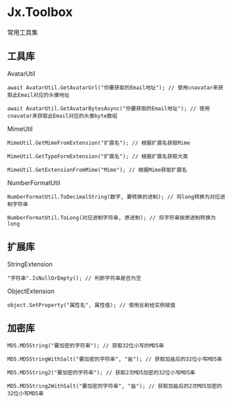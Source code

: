 # Jx.Toolbox
常用工具集

## 工具库

AvatarUtil
```
await AvatarUtil.GetAvatarUrl("你要获取的Email地址"); // 使用cnavatar来获取此Email对应的头像地址

await AvatarUtil.GetAvatarBytesAsync("你要获取的Email地址"); // 使用cnavatar来获取此Email对应的头像byte数组
```

MimeUtil
```
MimeUtil.GetMimeFromExtension("扩展名"); // 根据扩展名获取Mime

MimeUtil.GetTypeFormExtension("扩展名"); // 根据扩展名获取大类

MimeUtil.GetExtensionFromMime("Mime"); // 根据Mime获取扩展名
```

NumberFormatUtil
```
NumberFormatUtil.ToDecimalString(数字, 要转换的进制); // 将long转换为对应进制字符串

NumberFormatUtil.ToLong(对应进制字符串, 原进制); // 将字符串按原进制转换为long
```

## 扩展库

StringExtension
```
"字符串".IsNullOrEmpty(); // 判断字符串是否为空
```

ObjectExtension
```
object.SetProperty("属性名", 属性值); // 使用反射给实例赋值
```

## 加密库

```
MD5.MD5String("要加密的字符串"); // 获取32位小写的MD5串

MD5.MD5StringWithSalt("要加密的字符串", "盐"); // 获取加盐后的32位小写MD5串

MD5.MD5String2("要加密的字符串"); // 获取2次MD5加密的32位小写MD5串

MD5.MD5String2WithSalt("要加密的字符串", "盐"); // 获取加盐后的2次MD5加密的32位小写MD5串
```

